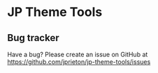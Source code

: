 JP Theme Tools
===========


Bug tracker
-----------

Have a bug? Please create an issue on GitHub at https://github.com/jprieton/jp-theme-tools/issues
